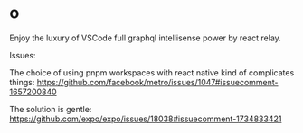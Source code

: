 # o

Enjoy the luxury of VSCode full graphql intellisense power by react relay.

Issues:

The choice of using pnpm workspaces with react native kind of complicates things: https://github.com/facebook/metro/issues/1047#issuecomment-1657200840

The solution is gentle: https://github.com/expo/expo/issues/18038#issuecomment-1734833421